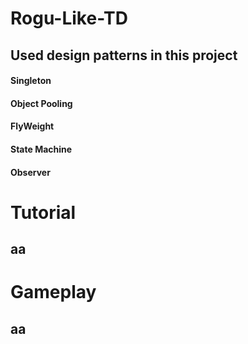 # Rogu-Like-TD


## Used design patterns in this project

#### Singleton

#### Object Pooling

#### FlyWeight

#### State Machine

#### Observer


# Tutorial 

## aa


# Gameplay 

## aa
